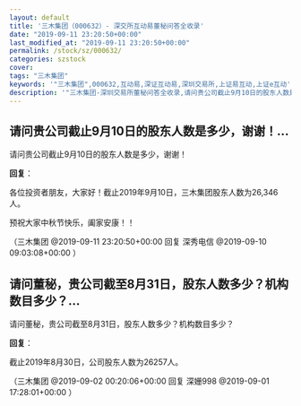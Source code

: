 ```yaml
---
layout: default
title: '三木集团（000632）- 深交所互动易董秘问答全收录'
date: "2019-09-11 23:20:50+00:00"
last_modified_at: "2019-09-11 23:20:50+00:00"
permalink: /stock/sz/000632/
categories: szstock
cover: 
tags: "三木集团"
keywords: '"三木集团",000632,互动易,深证互动易,深圳交易所,上证易互动,上证e互动'
description: '"三木集团-深圳交易所董秘问答全收录,请问贵公司截止9月10日的股东人数是多少，谢谢！"'
---
```


## 请问贵公司截止9月10日的股东人数是多少，谢谢！...

请问贵公司截止9月10日的股东人数是多少，谢谢！

**回复**：

各位投资者朋友，大家好！截止2019年9月10日，三木集团股东人数为26,346人。

预祝大家中秋节快乐，阖家安康！！ 

（三木集团  @2019-09-11 23:20:50+00:00 回复 深秀电信  @2019-09-10 09:03:08+00:00 ）

## 请问董秘，贵公司截至8月31日，股东人数多少？机构数目多少？...

请问董秘，贵公司截至8月31日，股东人数多少？机构数目多少？

**回复**：

截止2019年8月30日，公司股东人数为26257人。 

（三木集团  @2019-09-02 00:20:06+00:00 回复 深姗998  @2019-09-01 17:28:01+00:00 ）

